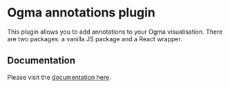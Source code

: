 # Ogma annotations plugin

This plugin allows you to add annotations to your Ogma visualisation.
There are two packages: a vanilla JS package and a React wrapper.

## Documentation

Please visit the [documentation here](https://doc.linkurious.com/ogma/latest/contact.html).
